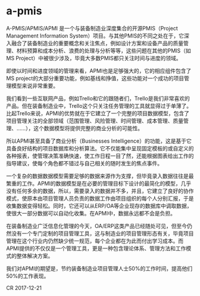 # a-pmis
A-PMIS/APMIS/APMI 是一个与装备制造业深度集合的开源PMIS（Project Management Information System）项目。与其他PMIS的不同之处在于，它深入融合了装备制造业的重要概念和关注焦点，例如设计方案和设备产品的质量管理、材料预算和成本分析、浪费的处理与分析等等，这些问题在其他的PMIS（如MS Project）中被很少涉及，毕竟大多数PMIS都只关注时间与进度的领域。

即使以时间和进度领域的管理来看，APMI也是足够强大的，它的相应组件包含了MS project的大部分重要功能，例如基线和挣值，这些功能对一个成功的项目管理模型来说非常重要。

我们看到一些互联网产品，例如Trello和它的跟随者们，Trello是我们非常喜欢的产品。但在装备制造业中，Trello这个只关注任务管理的工具就显得过于单薄了。比起Trello来说，APMI的优势就在于它建立了一个完整的项目数据模型，包含了项目管理关注的全部领域（范围管理、风险管理、时间管理、成本管理、质量管理、……），这个数据模型将提供完整的商业分析的可能性。

所以APMI甚至具备了商业分析（Businesses Intelligence）的功能，这是基于它具备良好结构的项目数据库和分析算法。它不仅能集中呈现固定模板的或自定义的各种报表，使管理决策准确快速，使工作日程一目了然，还能根据图表给出工作的指导建议，使每个角色都不错过与自己相关的随时发生的焦点事件。

一个复杂的数据数据模型需要足够的数据来源作为支撑，但毕竟录入数据往往是最繁重的工作。APMI的数据模型是在必要的管理目标下设计的最简化的模型，几乎没有任何多余的数据，所以，需要录入的数据并不多，并且，它建立了良好的协作模式，使原本由项目管理人员负责的数据工作由项目组织的每个人分别汇报，于是收集数据变得轻松。同时，它还可以从ERP/OA等企业现存的数据库中调取数据，使很大一部分数据可以自动化收集。在APMI中，数据永远都不会是负担。

在装备制造业广泛信息化管理的今天，OA/ERP这类产品已经随处可见，但至今仍然没有一个专门定制的项目管理工具，这与制造业的项目管理形态有关，毕竟项目管理在这个行业内仍然缺少统一规范，每个企业都在为此而付出学习成本。而APMI提供的不仅仅是一个管理工具，更是一种包含理论体系、管理方法和工作模式的整体解决方案。

我们对APMI的期望是，节约装备制造业项目管理人士50%的工作时间，提高他们50%的工作表现。

CR 2017-12-21
